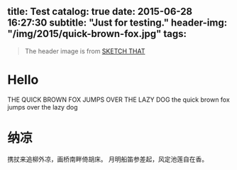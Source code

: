 title: Test
catalog: true
date: 2015-06-28 16:27:30
subtitle: "Just for testing."
header-img: "/img/2015/quick-brown-fox.jpg"
tags:
---

> The header image is from [SKETCH THAT](https://sketchthatout.wordpress.com/tag/art/page/4/)

# Hello
THE QUICK BROWN FOX JUMPS OVER THE LAZY DOG
the quick brown fox jumps over the lazy dog

# 纳凉
携扙来追柳外凉，画桥南畔倚胡床。
月明船笛参差起，风定池莲自在香。 

